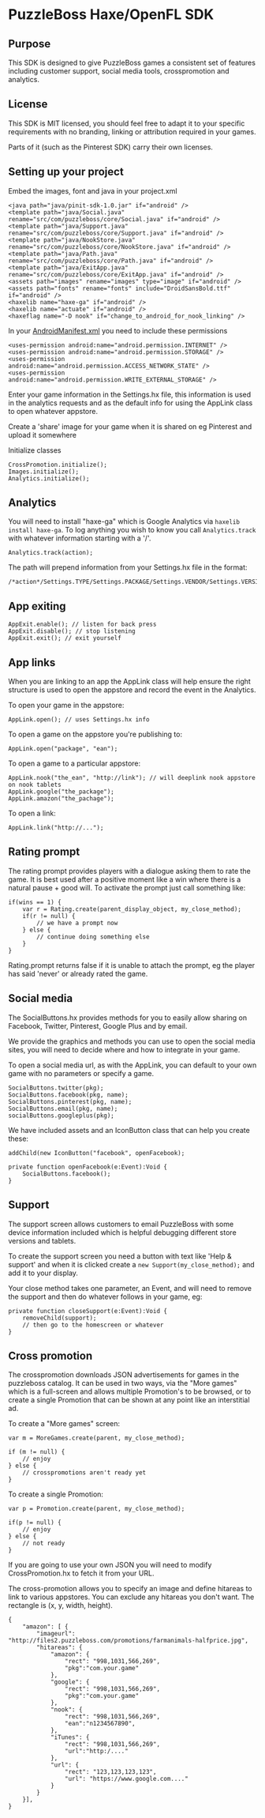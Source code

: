 # PuzzleBoss Haxe/OpenFL SDK

## Purpose

This SDK is designed to give PuzzleBoss games a consistent set of features
including customer support, social media tools, crosspromotion and analytics.

## License
This SDK is MIT licensed, you should feel free to adapt it to your specific
requirements with no branding, linking or attribution required in your games.

Parts of it (such as the Pinterest SDK) carry their own licenses.

## Setting up your project

Embed the images, font and java in your project.xml

    <java path="java/pinit-sdk-1.0.jar" if="android" />
    <template path="java/Social.java" rename="src/com/puzzleboss/core/Social.java" if="android" />
    <template path="java/Support.java" rename="src/com/puzzleboss/core/Support.java" if="android" />
    <template path="java/NookStore.java" rename="src/com/puzzleboss/core/NookStore.java" if="android" />
    <template path="java/Path.java" rename="src/com/puzzleboss/core/Path.java" if="android" />
    <template path="java/ExitApp.java" rename="src/com/puzzleboss/core/ExitApp.java" if="android" />
    <assets path="images" rename="images" type="image" if="android" />
    <assets path="fonts" rename="fonts" include="DroidSansBold.ttf" if="android" />
    <haxelib name="haxe-ga" if="android" />
    <haxelib name="actuate" if="android" />
    <haxeflag name="-D nook" if="change_to_android_for_nook_linking" />

In your [AndroidManifest.xml](http://labe.me/en/blog/posts/2013-06-28-OpenFL-AndroidManifest.xml-and-greater-Android-SDK-version.html#.Uovh58SfhKc) you need to include these permissions

    <uses-permission android:name="android.permission.INTERNET" />
    <uses-permission android:name="android.permission.STORAGE" />
    <uses-permission android:name="android.permission.ACCESS_NETWORK_STATE" />
    <uses-permission android:name="android.permission.WRITE_EXTERNAL_STORAGE" />

Enter your game information in the Settings.hx file, this information is used in the analytics requests and as the default info for using the AppLink class to open whatever appstore.

Create a 'share' image for your game when it is shared on eg Pinterest and upload it somewhere

Initialize classes

    CrossPromotion.initialize();
    Images.initialize();
    Analytics.initialize();

## Analytics
You will need to install "haxe-ga" which is Google Analytics via `haxelib install haxe-ga`.  To log
anything you wish to know you call `Analytics.track` with whatever information starting with a '/'.

	Analytics.track(action);

The path will prepend information from your Settings.hx file in the format:

	/*action*/Settings.TYPE/Settings.PACKAGE/Settings.VENDOR/Settings.VERSION

## App exiting

    AppExit.enable(); // listen for back press
    AppExit.disable(); // stop listening
    AppExit.exit(); // exit yourself

## App links
When you are linking to an app the AppLink class will help ensure the right structure is
used to open the appstore and record the event in the Analytics.

To open your game in the appstore:

    AppLink.open(); // uses Settings.hx info

To open a game on the appstore you're publishing to:

    AppLink.open("package", "ean");

To open a game to a particular appstore:

    AppLink.nook("the_ean", "http://link"); // will deeplink nook appstore on nook tablets
    AppLink.google("the_package");
    AppLink.amazon("the_pachage");

To open a link:

    AppLink.link("http://...");

## Rating prompt
The rating prompt provides players with a dialogue asking them to rate the game.  It is best
used after a positive moment like a win where there is a natural pause + good will.  To
activate the prompt just call something like:

	if(wins == 1) {
        var r = Rating.create(parent_display_object, my_close_method);
		if(r != null) {
			// we have a prompt now
		} else {
			// continue doing something else
		}
	}

Rating.prompt returns false if it is unable to attach the prompt, eg the player has said 'never'
or already rated the game.

## Social media
The SocialButtons.hx provides methods for you to easily allow sharing on Facebook, Twitter,
Pinterest, Google Plus and by email.

We provide the graphics and methods you can use to open the social media sites, you will need
to decide where and how to integrate in your game.

To open a social media url, as with the AppLink, you can default to your own game with no parameters
or specify a game.

	SocialButtons.twitter(pkg);
	SocialButtons.facebook(pkg, name);
	SocialButtons.pinterest(pkg, name);
	SocialButtons.email(pkg, name);
	socialButtons.googleplus(pkg);

We have included assets and an IconButton class that can help you create these:

	addChild(new IconButton("facebook", openFacebook);

	private function openFacebook(e:Event):Void {
		SocialButtons.facebook();
	}

## Support
The support screen allows customers to email PuzzleBoss with some device information included which
is helpful debugging different store versions and tablets.

To create the support screen you need a button with text like 'Help & support' and when it is clicked
create a `new Support(my_close_method);` and add it to your display.

Your close method takes one parameter, an Event, and will need to remove the support and then do whatever
follows in your game, eg:

    private function closeSupport(e:Event):Void {
        removeChild(support);
        // then go to the homescreen or whatever
    }

## Cross promotion
The crosspromotion downloads JSON advertisements for games in the puzzleboss catalog.  It can be used in
two ways, via the "More games" which is a full-screen and allows multiple Promotion's to be browsed, or to
create a single Promotion that can be shown at any point like an interstitial ad.

To create a "More games" screen:

    var m = MoreGames.create(parent, my_close_method);

    if (m != null) {
        // enjoy
    } else {
        // crosspromotions aren't ready yet
    }

To create a single Promotion:

    var p = Promotion.create(parent, my_close_method);

    if(p != null) {
        // enjoy
    } else {
        // not ready
    }

If you are going to use your own JSON you will need to modify CrossPromotion.hx to fetch it from your URL.

The cross-promotion allows you to specify an image and define hitareas to link to various appstores.  You
can exclude any hitareas you don't want.  The rectangle is (x, y, width, height).

    {
        "amazon": [ {
            "imageurl": "http://files2.puzzleboss.com/promotions/farmanimals-halfprice.jpg",
            "hitareas": {
                "amazon": {
                    "rect": "998,1031,566,269",
                    "pkg":"com.your.game"
                },
                "google": {
                    "rect": "998,1031,566,269",
                    "pkg":"com.your.game"
                },
                "nook": {
                    "rect": "998,1031,566,269",
                    "ean":"n1234567890",
                },
                "iTunes": {
                    "rect": "998,1031,566,269",
                    "url":"http:/...."
                },
                "url": {
                    "rect": "123,123,123,123",
                    "url": "https://www.google.com...."
                }
            }
        }],
    }
